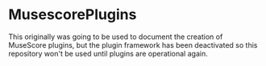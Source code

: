 # MusescorePlugins

This originally was going to be used to document the creation of MuseScore plugins, but the plugin framework has been deactivated so this repository won't be used until plugins are operational again. 
